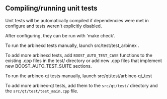 Compiling/running unit tests
------------------------------------

Unit tests will be automatically compiled if dependencies were met in configure
and tests weren't explicitly disabled.

After configuring, they can be run with 'make check'.

To run the arbinexd tests manually, launch src/test/test_arbinex .

To add more arbinexd tests, add `BOOST_AUTO_TEST_CASE` functions to the existing
.cpp files in the test/ directory or add new .cpp files that
implement new BOOST_AUTO_TEST_SUITE sections.

To run the arbinex-qt tests manually, launch src/qt/test/arbinex-qt_test

To add more arbinex-qt tests, add them to the `src/qt/test/` directory and
the `src/qt/test/test_main.cpp` file.
